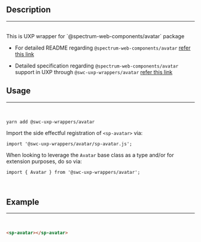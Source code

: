 ## Description

---

<br />
This is UXP wrapper for `@spectrum-web-components/avatar` package 
<br />

-   For detailed README regarding `@spectrum-web-components/avatar` [refer this link](https://www.npmjs.com/package/@spectrum-web-components/avatar/v/0.10.3)

-   Detailed specification regarding `@spectrum-web-components/avatar` support in UXP through `@swc-uxp-wrappers/avatar` [refer this link](https://developer.adobe.com/photoshop/uxp/2022/uxp-api/reference-spectrum/swc/)

## Usage

---

<br />

```
yarn add @swc-uxp-wrappers/avatar
```

Import the side effectful registration of `<sp-avatar>` via:

```
import '@swc-uxp-wrappers/avatar/sp-avatar.js';
```

When looking to leverage the `Avatar` base class as a type and/or for extension purposes, do so via:

```
import { Avatar } from '@swc-uxp-wrappers/avatar';
```

<br />

## Example

---

<br />

```html
<sp-avatar></sp-avatar>
```
